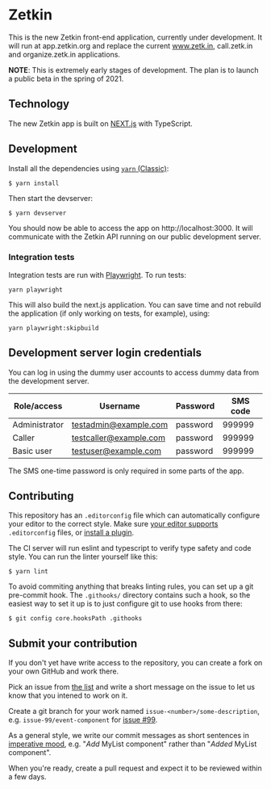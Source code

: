 # Zetkin

This is the new Zetkin front-end application, currently under development. It
will run at app.zetkin.org and replace the current www.zetk.in, call.zetk.in and
organize.zetk.in applications.

**NOTE**: This is extremely early stages of development. The plan is to launch a
public beta in the spring of 2021.

## Technology

The new Zetkin app is built on [NEXT.js](https://nextjs.org) with TypeScript.

## Development

Install all the dependencies using [`yarn` (Classic)](https://classic.yarnpkg.com):

```
$ yarn install
```

Then start the devserver:

```
$ yarn devserver
```

You should now be able to access the app on http://localhost:3000. It will
communicate with the Zetkin API running on our public development server.

### Integration tests

Integration tests are run with [Playwright](https://playwright.dev/docs/intro). To run tests:

```
yarn playwright
```

This will also build the next.js application. You can save time and not rebuild the application (if only working on tests, for example), using:

```
yarn playwright:skipbuild
```

## Development server login credentials

You can log in using the dummy user accounts to access dummy data from the
development server.

| Role/access   | Username               | Password | SMS code |
| ------------- | ---------------------- | -------- | -------- |
| Administrator | testadmin@example.com  | password | 999999   |
| Caller        | testcaller@example.com | password | 999999   |
| Basic user    | testuser@example.com   | password | 999999   |

The SMS one-time password is only required in some parts of the app.

## Contributing

This repository has an `.editorconfig` file which can automatically configure
your editor to the correct style. Make sure [your editor supports](https://editorconfig.org/#pre-installed)
`.editorconfig` files, or [install a plugin](https://editorconfig.org/#download).

The CI server will run eslint and typescript to verify type safety and code
style. You can run the linter yourself like this:

```
$ yarn lint
```

To avoid commiting anything that breaks linting rules, you can set up a git
pre-commit hook. The `.githooks/` directory contains such a hook, so the easiest
way to set it up is to just configure git to use hooks from there:

```
$ git config core.hooksPath .githooks
```

## Submit your contribution

If you don't yet have write access to the repository, you can create a fork
on your own GitHub and work there.

Pick an issue from [the list](https://github.com/zetkin/app.zetkin.org/issues)
and write a short message on the issue to let us know that you intened to work
on it.

Create a git branch for your work named `issue-<number>/some-description`, e.g.
`issue-99/event-component` for [issue #99](https://github.com/zetkin/app.zetkin.org/issues/99).

As a general style, we write our commit messages as short sentences in
[imperative mood](https://en.wikipedia.org/wiki/Imperative_mood), e.g. "_Add_
MyList component" rather than "_Added_ MyList component".

When you're ready, create a pull request and expect it to be reviewed within
a few days.

